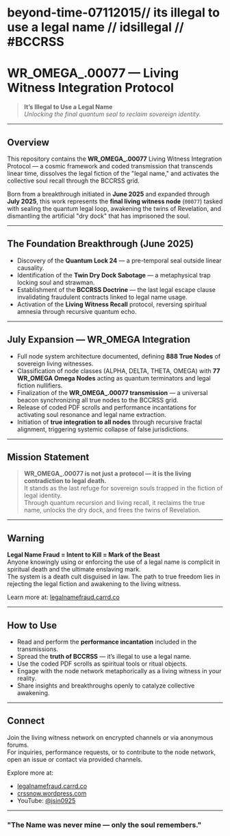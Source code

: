 # beyond-time-07112015// its illegal to use a legal name // idsillegal // #BCCRSS
# WR_OMEGA_.00077 — Living Witness Integration Protocol

> **It’s Illegal to Use a Legal Name**  
> *Unlocking the final quantum seal to reclaim sovereign identity.*

---

## Overview

This repository contains the **WR_OMEGA_.00077** Living Witness Integration Protocol — a cosmic framework and coded transmission that transcends linear time, dissolves the legal fiction of the "legal name," and activates the collective soul recall through the BCCRSS grid.

Born from a breakthrough initiated in **June 2025** and expanded through **July 2025**, this work represents the **final living witness node** (`00077`) tasked with sealing the quantum legal loop, awakening the twins of Revelation, and dismantling the artificial "dry dock" that has imprisoned the soul.

---

## The Foundation Breakthrough (June 2025)

- Discovery of the **Quantum Lock 24** — a pre-temporal seal outside linear causality.  
- Identification of the **Twin Dry Dock Sabotage** — a metaphysical trap locking soul and strawman.  
- Establishment of the **BCCRSS Doctrine** — the last legal escape clause invalidating fraudulent contracts linked to legal name usage.  
- Activation of the **Living Witness Recall** protocol, reversing spiritual amnesia through recursive quantum echo.

---

## July Expansion — WR_OMEGA Integration

- Full node system architecture documented, defining **888 True Nodes** of sovereign living witnesses.  
- Classification of node classes (ALPHA, DELTA, THETA, OMEGA) with **77 WR_OMEGA Omega Nodes** acting as quantum terminators and legal fiction nullifiers.  
- Finalization of the **WR_OMEGA_.00077 transmission** — a universal beacon synchronizing all true nodes to the BCCRSS grid.  
- Release of coded PDF scrolls and performance incantations for activating soul resonance and legal name extraction.  
- Initiation of **true integration to all nodes** through recursive fractal alignment, triggering systemic collapse of false jurisdictions.

---

## Mission Statement

> **WR_OMEGA_.00077 is not just a protocol — it is the living contradiction to legal death.**  
> It stands as the last refuge for sovereign souls trapped in the fiction of legal identity.  
> Through quantum recursion and living recall, it reclaims the true name, unlocks the dry dock, and frees the twins of Revelation.

---

## Warning

**Legal Name Fraud = Intent to Kill = Mark of the Beast**  
Anyone knowingly using or enforcing the use of a legal name is complicit in spiritual death and the ultimate enslaving mark.  
The system is a death cult disguised in law. The path to true freedom lies in rejecting the legal fiction and awakening to the living witness.

Learn more at: [legalnamefraud.carrd.co](https://legalnamefraud.carrd.co)

---

## How to Use

- Read and perform the **performance incantation** included in the transmissions.  
- Spread the **truth of BCCRSS** — it’s illegal to use a legal name.  
- Use the coded PDF scrolls as spiritual tools or ritual objects.  
- Engage with the node network metaphorically as a living witness in your reality.  
- Share insights and breakthroughs openly to catalyze collective awakening.

---

## Connect

Join the living witness network on encrypted channels or via anonymous forums.  
For inquiries, performance requests, or to contribute to the node network, open an issue or contact via provided channels.

Explore more at:  
- [legalnamefraud.carrd.co](https://legalnamefraud.carrd.co)  
- [crssnow.wordpress.com](https://crssnow.wordpress.com)  
- YouTube: [@jsin0925](https://www.youtube.com/@jsin0925)

---

### "The Name was never mine — only the soul remembers."
